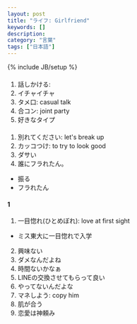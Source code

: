 ```yaml
---
layout: post
title: "ライフ: Girlfriend"
keywords: []
description: 
category: "言葉"
tags: ["日本語"]
---
```

{% include JB/setup %}

####
1. 話しかける: 
2. イチャイチャ
3. タメ口: casual talk
4. 合コン: joint party
5. 好きなタイプ

####
1. 別れてください: let's break up
2. カッコつけ: to try to look good
3. ダサい
4. 誰にフラれたん。
-  振る
- フラれたん

#### 1
1. 一目惚れ(ひとめぼれ): love at first sight
- ミス東大に一目惚れで入学
2. 興味ない
3. ダメなんだよね
4. 時間ないかなぁ
5. LINEの交換させてもらって良い
6. やってないんだよな
7. マネしよう: copy him
8. 肌が合う
9. 恋愛は神頼み




